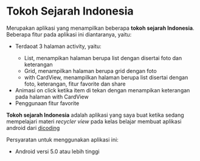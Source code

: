 # Tokoh Sejarah Indonesia
Merupakan aplikasi yang menampilkan beberapa <b>tokoh sejarah Indonesia</b>. 
<br>Beberapa fitur pada aplikasi ini diantaranya, yaitu:
<ul>
  <li>Terdaoat 3 halaman activity, yaitu:</li>
    <ul>
      <li>List, menampikan halaman berupa list dengan disertai foto dan keterangan</li>
      <li>Grid, menampilkan halaman berupa grid dengan foto</li>
      <li>with CardView, menampilkan halaman berupa list disertai dengan foto, keterangan, fitur favorite dan share</li>
    </ul>
  <li>Animasi on click ketika item di tekan dengan menampikan keterangan pada halaman with CardView</li>
  <li>Penggunaan fitur favorite</li>
</ul>
<b>Tokoh sejarah Indonesia</b> adalah aplikasi yang saya buat ketika sedang mempelajari materi <i>recycler view</i> pada kelas belajar membuat aplikasi android dari <a href="https://www.dicoding.com/">dicoding</a>


Persyaratan untuk menggunakan aplikasi ini:
<ul>
  <li>Android versi 5.0 atau lebih tinggi</li>
</ul>
